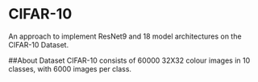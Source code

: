 # CIFAR-10

An approach to implement ResNet9 and 18 model architectures on the CIFAR-10 Dataset.

##About Dataset
CIFAR-10 consists of 60000 32X32 colour images in 10 classes, with 6000 images per class.  
